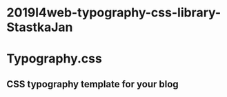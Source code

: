 # 2019l4web-typography-css-library-StastkaJan

# Typography.css
## CSS typography template for your blog

